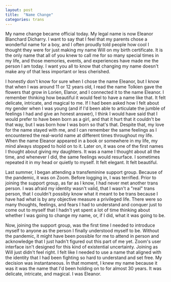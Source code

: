 ```yaml
---
layout: post
title:  "Name Change"
categories: trans
---
```


My name change became official today. My legal name is now Eleanor Blanchard
Dicharry. I want to say that I feel that my parents chose a wonderful name for a
boy, and I often proudly told people how cool I thought they were for just
making my name Will on my birth certificate. It is the only name that all of you
knew to call me for so many special times in my life, and those memories,
events, and experiences have made me the person I am today. I want you all to
know that changing my name doesn't make any of that less important or less
cherished.

I honestly don't know for sure when I chose the name Eleanor, but I know that
when I was around 11 or 12 years old, I read the name Tolkien gave the flowers
that grow in Lorien, Elanor, and I connected it to the name Eleanor. I remember
thinking how beautiful it would feel to have a name like that. It felt delicate,
intricate, and magical to me. If I had been asked how I felt about my gender
when I was young (and if I'd been able to articulate the jumble of feelings I
had and give an honest answer), I think I would have said that I would prefer to
have been born as a girl, and that it hurt that it couldn't be that way, but I
was born how I was born so that's that. Despite that, my love for the name
stayed with me, and I can remember the same feelings as I encountered the
real-world name at different times throughout my life. When the name Eleanor
appeared in a book or somewhere in my life, my mind always stopped to hold on to
it. Later on, it was one of the first names I thought about giving my daughters.
It was a name I thought about all the time, and whenever I did, the same
feelings would resurface. I sometimes repeated it in my head or quietly to
myself. It felt elegant. It felt beautiful.

Last summer, I began attending a transfeminine support group. Because of the
pandemic, it was on Zoom. Before logging in, I was terrified. Prior to joining
the support group, as far as I know, I had never met another trans person. I was
afraid my identity wasn't valid, that I wasn't a "real" trans person, that I
couldn't possibly know what it meant to be trans because I have had what is by
any objective measure a privileged life. There were so many thoughts, feelings,
and fears I had to understand and conquer just to come out to myself that I
hadn't yet spent a lot of time thinking about whether I was going to change my
name, or, if I did, what it was going to be.

Now, joining the support group, was the first time I needed to introduce myself
to anyone as the person I finally understood myself to be. Without the pandemic,
it might have been possible for me to attend in person and acknowledge that I
just hadn't figured out this part of me yet. Zoom's user interface isn't
designed for this kind of existential uncertainty. Joining as Will just didn't
feel right. I felt like I needed to use a name that aligned with the identity
that I had been fighting so hard to understand and set free. My decision was
instantaneous. In that moment, I knew my name because it was it was the name
that I'd been holding on to for almost 30 years. It was delicate, intricate, and
magical. I was Eleanor.